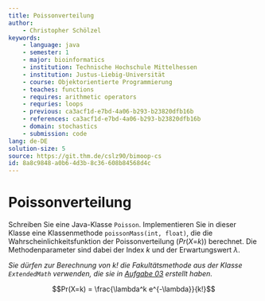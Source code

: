```yaml
---
title: Poissonverteilung
author:
    - Christopher Schölzel
keywords:
    - language: java
    - semester: 1
    - major: bioinformatics
    - institution: Technische Hochschule Mittelhessen
    - institution: Justus-Liebig-Universität
    - course: Objektorientierte Programmierung
    - teaches: functions
    - requires: arithmetic operators
    - requries: loops
    - previous: ca3acf1d-e7bd-4a06-b293-b23820dfb16b
    - references: ca3acf1d-e7bd-4a06-b293-b23820dfb16b
    - domain: stochastics
    - submission: code
lang: de-DE
solution-size: 5
source: https://git.thm.de/cslz90/bimoop-cs
id: 8a8c9848-a0b6-4d3b-8c36-608b84568d4c
---
```


# Poissonverteilung

Schreiben Sie eine Java-Klasse `Poisson`.
Implementieren Sie in dieser Klasse eine Klassenmethode `poissonMass(int, float)`, die die Wahrscheinlichkeitsfunktion der Poissonverteilung (*Pr*(*X*=*k*)) berechnet.
Die Methodenparameter sind dabei der Index *k* und der
Erwartungswert *λ*.

*Sie dürfen zur Berechnung von $k!$ die Fakultätsmethode aus der Klasse `ExtendedMath` verwenden, die sie in [Aufgabe 03](../04_03_factorial/factorial.md) erstellt haben.*

$$Pr(X=k) = \frac{\lambda^k e^{-\lambda}}{k!}$$